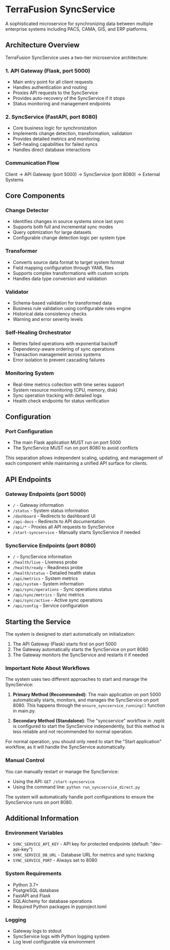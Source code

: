 # TerraFusion SyncService

A sophisticated microservice for synchronizing data between multiple enterprise systems including PACS, CAMA, GIS, and ERP platforms.

## Architecture Overview

TerraFusion SyncService uses a two-tier microservice architecture:

### 1. API Gateway (Flask, port 5000)
- Main entry point for all client requests
- Handles authentication and routing
- Proxies API requests to the SyncService
- Provides auto-recovery of the SyncService if it stops
- Status monitoring and management endpoints

### 2. SyncService (FastAPI, port 8080)
- Core business logic for synchronization
- Implements change detection, transformation, validation
- Provides detailed metrics and monitoring
- Self-healing capabilities for failed syncs
- Handles direct database interactions

### Communication Flow
Client → API Gateway (port 5000) → SyncService (port 8080) → External Systems

## Core Components

### Change Detector
- Identifies changes in source systems since last sync
- Supports both full and incremental sync modes
- Query optimization for large datasets
- Configurable change detection logic per system type

### Transformer
- Converts source data format to target system format
- Field mapping configuration through YAML files
- Supports complex transformations with custom scripts
- Handles data type conversion and validation

### Validator
- Schema-based validation for transformed data
- Business rule validation using configurable rules engine
- Historical data consistency checks
- Warning and error severity levels

### Self-Healing Orchestrator
- Retries failed operations with exponential backoff
- Dependency-aware ordering of sync operations
- Transaction management across systems
- Error isolation to prevent cascading failures

### Monitoring System
- Real-time metrics collection with time series support
- System resource monitoring (CPU, memory, disk)
- Sync operation tracking with detailed logs
- Health check endpoints for status verification

## Configuration

### Port Configuration
- The main Flask application MUST run on port 5000
- The SyncService MUST run on port 8080 to avoid conflicts

This separation allows independent scaling, updating, and management of each component while maintaining a unified API surface for clients.

## API Endpoints

### Gateway Endpoints (port 5000)
- `/` - Gateway information
- `/status` - System status information
- `/dashboard` - Redirects to dashboard UI
- `/api-docs` - Redirects to API documentation
- `/api/*` - Proxies all API requests to SyncService
- `/start-syncservice` - Manually starts SyncService if needed

### SyncService Endpoints (port 8080)
- `/` - SyncService information
- `/health/live` - Liveness probe
- `/health/ready` - Readiness probe
- `/health/status` - Detailed health status
- `/api/metrics` - System metrics
- `/api/system` - System information
- `/api/sync/operations` - Sync operations status
- `/api/sync/metrics` - Sync metrics
- `/api/sync/active` - Active sync operations
- `/api/config` - Service configuration

## Starting the Service

The system is designed to start automatically on initialization:

1. The API Gateway (Flask) starts first on port 5000
2. The Gateway automatically starts the SyncService on port 8080
3. The Gateway monitors the SyncService and restarts it if needed

### Important Note About Workflows

The system uses two different approaches to start and manage the SyncService:

1. **Primary Method (Recommended)**: The main application on port 5000 automatically starts, monitors, and manages the SyncService on port 8080. This happens through the `ensure_syncservice_running()` function in main.py.

2. **Secondary Method (Standalone)**: The "syncservice" workflow in .replit is configured to start the SyncService independently, but this method is less reliable and not recommended for normal operation.

For normal operation, you should only need to start the "Start application" workflow, as it will handle the SyncService automatically.

### Manual Control

You can manually restart or manage the SyncService:
- Using the API: `GET /start-syncservice`
- Using the command line: `python run_syncservice_direct.py`

The system will automatically handle port configurations to ensure the SyncService runs on port 8080.

## Additional Information

### Environment Variables
- `SYNC_SERVICE_API_KEY` - API key for protected endpoints (default: "dev-api-key")
- `SYNC_SERVICE_DB_URL` - Database URL for metrics and sync tracking
- `SYNC_SERVICE_PORT` - Always set to 8080

### System Requirements
- Python 3.7+
- PostgreSQL database
- FastAPI and Flask
- SQLAlchemy for database operations
- Required Python packages in pyproject.toml

### Logging
- Gateway logs to stdout
- SyncService logs with Python logging system
- Log level configurable via environment
